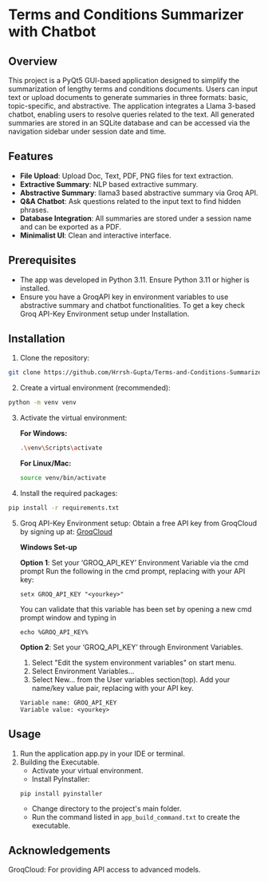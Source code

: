# Terms and Conditions Summarizer with Chatbot
## Overview
This project is a PyQt5 GUI-based application designed to simplify the summarization of lengthy terms and conditions documents. Users can input text or upload documents to generate summaries in three formats: basic, topic-specific, and abstractive. The application integrates a Llama 3-based chatbot, enabling users to resolve queries related to the text. All generated summaries are stored in an SQLite database and can be accessed via the navigation sidebar under session date and time.

## Features
- **File Upload**: Upload Doc, Text, PDF, PNG files for text extraction.
- **Extractive Summary**: NLP based extractive summary.
- **Abstractive Summary**: llama3 based abstractive summary via Groq API.
- **Q&A Chatbot**: Ask questions related to the input text to find hidden phrases.
- **Database Integration**: All summaries are stored under a session name and can be exported as a PDF.
- **Minimalist UI**: Clean and interactive interface.

## Prerequisites
- The app was developed in Python 3.11. Ensure Python 3.11 or higher is installed.
- Ensure you have a GroqAPI key in environment variables to use abstractive summary and chatbot functionalities. To get a key check Groq API-Key Environment setup under Installation.

## Installation

1. Clone the repository:
```bash
git clone https://github.com/Hrrsh-Gupta/Terms-and-Conditions-Summarizer-with-Chatbot.git
```

2. Create a virtual environment (recommended):
```bash
python -m venv venv
```

3. Activate the virtual environment:
   
   **For Windows:**
   ```bash
   .\venv\Scripts\activate
   ```
   **For Linux/Mac:**
   ```bash
   source venv/bin/activate
   ```
   
4. Install the required packages:
```bash
pip install -r requirements.txt
```

5. Groq API-Key Environment setup:
   Obtain a free API key from GroqCloud by signing up at: [GroqCloud](https://console.groq.com/keys)
   
   **Windows Set-up**

   **Option 1**: Set your ‘GROQ_API_KEY’ Environment Variable via the cmd prompt
   Run the following in the cmd prompt, replacing <yourkey> with your API key:
   ```
   setx GROQ_API_KEY "<yourkey>"
   ```
   You can validate that this variable has been set by opening a new cmd prompt window and typing in 
   ```
   echo %GROQ_API_KEY%
   ```

   **Option 2**: Set your ‘GROQ_API_KEY’ through Environment Variables.
   1. Select "Edit the system environment variables" on start menu.
   2. Select Environment Variables...
   3. Select New… from the User variables section(top). Add your name/key value pair, replacing <yourkey> with your API key.
   ````
   Variable name: GROQ_API_KEY
   Variable value: <yourkey>
   ````
   
## Usage
1. Run the application app.py in your IDE or terminal.
2. Building the Executable.
   - Activate your virtual environment.
   - Install PyInstaller:
   ````
   pip install pyinstaller
   ````
   - Change directory to the project's main folder.
   - Run the command listed in `app_build_command.txt` to create the executable.


## Acknowledgements
GroqCloud: For providing API access to advanced models.
